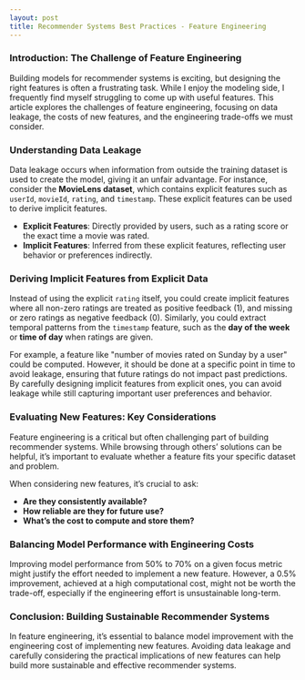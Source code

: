 ```yaml
---
layout: post
title: Recommender Systems Best Practices - Feature Engineering
---
```


### Introduction: The Challenge of Feature Engineering

Building models for recommender systems is exciting, but designing the right features is often a frustrating task. While I enjoy the modeling side, I frequently find myself struggling to come up with useful features. This article explores the challenges of feature engineering, focusing on data leakage, the costs of new features, and the engineering trade-offs we must consider.

### Understanding Data Leakage

Data leakage occurs when information from outside the training dataset is used to create the model, giving it an unfair advantage. For instance, consider the **MovieLens dataset**, which contains explicit features such as `userId`, `movieId`, `rating`, and `timestamp`. These explicit features can be used to derive implicit features. 

- **Explicit Features**: Directly provided by users, such as a rating score or the exact time a movie was rated.
- **Implicit Features**: Inferred from these explicit features, reflecting user behavior or preferences indirectly.

### Deriving Implicit Features from Explicit Data

Instead of using the explicit `rating` itself, you could create implicit features where all non-zero ratings are treated as positive feedback (1), and missing or zero ratings as negative feedback (0). Similarly, you could extract temporal patterns from the `timestamp` feature, such as the **day of the week** or **time of day** when ratings are given. 

For example, a feature like "number of movies rated on Sunday by a user" could be computed. However, it should be done at a specific point in time to avoid leakage, ensuring that future ratings do not impact past predictions. By carefully designing implicit features from explicit ones, you can avoid leakage while still capturing important user preferences and behavior.

### Evaluating New Features: Key Considerations

Feature engineering is a critical but often challenging part of building recommender systems. While browsing through others’ solutions can be helpful, it’s important to evaluate whether a feature fits your specific dataset and problem.

When considering new features, it’s crucial to ask:
- **Are they consistently available?**
- **How reliable are they for future use?**
- **What’s the cost to compute and store them?**

### Balancing Model Performance with Engineering Costs

Improving model performance from 50% to 70% on a given focus metric might justify the effort needed to implement a new feature. However, a 0.5% improvement, achieved at a high computational cost, might not be worth the trade-off, especially if the engineering effort is unsustainable long-term.

### Conclusion: Building Sustainable Recommender Systems

In feature engineering, it’s essential to balance model improvement with the engineering cost of implementing new features. Avoiding data leakage and carefully considering the practical implications of new features can help build more sustainable and effective recommender systems.